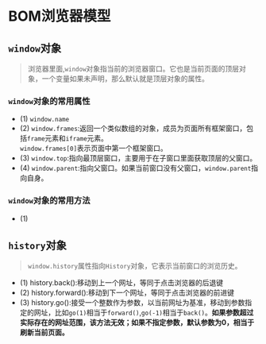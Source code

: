 # BOM浏览器模型

## `window`对象

> 浏览器里面,`window`对象指当前的浏览器窗口。它也是当前页面的顶层对象，一个变量如果未声明，那么默认就是顶层对象的属性。
> 
### `window`对象的常用属性
 
* (1) `window.name`
* (2) `window.frames`:返回一个类似数组的对象，成员为页面所有框架窗口，包括`frame`元素和`iframe`元素。  
  `window.frames[0]`表示页面中第一个框架窗口。
* (3) `window.top`:指向最顶层窗口，主要用于在子窗口里面获取顶层的父窗口。
* (4) `window.parent`:指向父窗口。如果当前窗口没有父窗口，`window.parent`指向自身。
### `window`对象的常用方法
* (1)

## `history`对象
> `window.history`属性指向`History`对象，它表示当前窗口的浏览历史。

* (1) history.back():移动到上一个网址，等同于点击浏览器的后退键
* (2) history.forward():移动到下一个网址，等同于点击浏览器的前进键
* (3) history.go():接受一个整数作为参数，以当前网址为基准，移动到参数指定的网址，比如`go(1)`相当于`forward()`,`go(-1)`相当于`back()`。**如果参数超过实际存在的网址范围，该方法无效；如果不指定参数，默认参数为0，相当于刷新当前页面。**